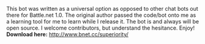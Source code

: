 This bot was written as a universal option as opposed to other chat bots out there for Battle.net 1.0. The original author passed the code/bot onto me as a learning tool for me to learn while I release it. The bot is and always will be open source. I welcome contributors, but understand the hesitance. Enjoy!
**Download here:** http://www.bnet.cc/superiority/